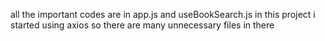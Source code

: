 all the important codes are in app.js and useBookSearch.js
in this project i started using axios so there are many unnecessary files in there
